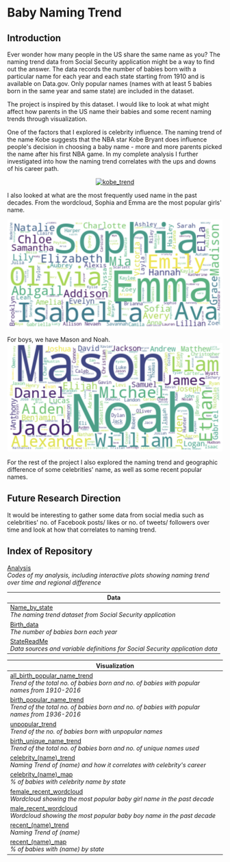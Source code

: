 # Baby Naming Trend

## Introduction
Ever wonder how many people in the US share the same name as you? The naming trend data from Social Security application might be a way to find out the answer. The data records the number of babies born with a particular name for each year and each state starting from 1910 and is available on Data.gov. Only popular names (names with at least 5 babies born in the same year and same state) are included in the dataset.

The project is inspired by this dataset. I would like to look at what might affect how parents in the US name their babies and some recent naming trends through visualization.


One of the factors that I explored is celebrity influence. The naming trend of the name Kobe suggests that the NBA star Kobe Bryant does influence people's decision in choosing a baby name - more and more parents picked the name after his first NBA game. In my complete analysis I further investigated into how the naming trend correlates with the ups and downs of his career path.

<div>
    <a href="https://plot.ly/~arielyeung/237/?share_key=1Lp9PMtcdaR8ALtkX4n6LV" target="_blank" title="kobe_trend" style="display: block; text-align: center;"><img src="https://plot.ly/~arielyeung/237.png?share_key=1Lp9PMtcdaR8ALtkX4n6LV" alt="kobe_trend" style="max-width: 100%;width: 600px;"  width="1000" onerror="this.onerror=null;this.src='https://plot.ly/404.png';" /></a>
</div>



I also looked at what are the most frequently used name in the past decades. From the wordcloud, Sophia and Emma are the most popular girls' name.

![](https://github.com/arielyeung/Baby_Naming_Trend/blob/master/Visualization/female_recent_wordcloud.png)

For boys, we have Mason and Noah.
![](https://github.com/arielyeung/Baby_Naming_Trend/blob/master/Visualization/male_recent_wordcloud.png)


For the rest of the project I also explored the naming trend and geographic difference of some celebrities' name, as well as some recent popular names.


## Future Research Direction
It would be interesting to gather some data from social media such as celebrities' no. of Facebook posts/ likes or no. of tweets/ followers over time and look at how that correlates to naming trend.


## Index of Repository
[Analysis](https://nbviewer.jupyter.org/github/arielyeung/Baby_Naming_Trend/blob/master/Analysis.ipynb)<br> *Codes of my analysis, including interactive plots showing naming trend over time and regional difference*


|Data|
|---|
|[Name_by_state](https://github.com/arielyeung/Baby_Naming_Trend/tree/master/Data/Name_by_state)<br>*The naming trend dataset from Social Security application*|
|[Birth_data](https://github.com/arielyeung/Baby_Naming_Trend/blob/master/Data/Birth_data.csv)<br>*The number of babies born each year*|
|[StateReadMe](https://github.com/arielyeung/Baby_Naming_Trend/blob/master/Data/StateReadMe.pdf)<br>*Data sources and variable definitions for Social Security application data*|

|Visualization|
|---|
|[all_birth_popular_name_trend](https://github.com/arielyeung/Baby_Naming_Trend/blob/master/Visualization/all_birth_popular_name_trend.png)<br>*Trend of the total no. of babies born and no. of babies with popular names from 1910-2016*|
|[birth_popular_name_trend](https://github.com/arielyeung/Baby_Naming_Trend/blob/master/Visualization/birth_popular_name_trend.png)<br>*Trend of the total no. of babies born and no. of babies with popular names from 1936-2016*|
|[unpopular_trend](https://github.com/arielyeung/Baby_Naming_Trend/blob/master/Visualization/unpopular_trend.png)<br>*Trend of the no. of babies born with unpopular names*|
|[birth_unique_name_trend](https://github.com/arielyeung/Baby_Naming_Trend/blob/master/Visualization/birth_unique_name_trend.png)<br>*Trend of the total no. of babies born and no. of unique names used*|
|[celebrity_(name)_trend](https://github.com/arielyeung/Baby_Naming_Trend/tree/master/Visualization)<br>*Naming Trend of (name) and how it correlates with celebrity's career*|
|[celebrity_(name)_map](https://github.com/arielyeung/Baby_Naming_Trend/tree/master/Visualization)<br>*% of babies with celebrity name by state*|
|[female_recent_wordcloud](https://github.com/arielyeung/Baby_Naming_Trend/blob/master/Visualization/female_recent_wordcloud.png)<br>*Wordcloud showing the most popular baby girl name in the past decade*|
|[male_recent_wordcloud](https://github.com/arielyeung/Baby_Naming_Trend/blob/master/Visualization/male_recent_wordcloud.png)<br>*Wordcloud showing the most popular baby boy name in the past decade*|
|[recent_(name)_trend](https://github.com/arielyeung/Baby_Naming_Trend/tree/master/Visualization)<br>*Naming Trend of (name)*|
|[recent_(name)_map](https://github.com/arielyeung/Baby_Naming_Trend/tree/master/Visualization)<br>*% of babies with (name) by state*|
